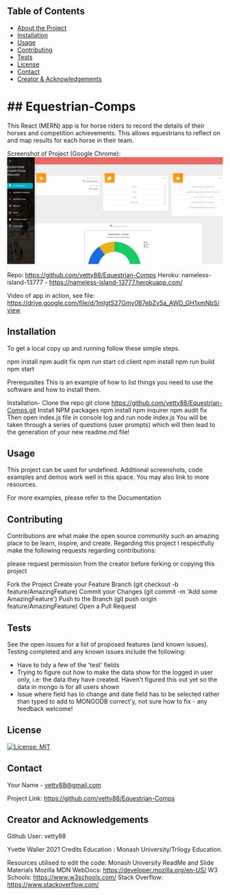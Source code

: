 

 <!-- TABLE OF CONTENTS -->
## Table of Contents

* [About the Project](#answers.project)
* [Installation](#installation)
* [Usage](#usage)
* [Contributing](#contributing)
* [Tests](#tests)
* [License](#license)
* [Contact](#contact)
* [Creator & Acknowledgements](#acknowledgements)

<h1> ## Equestrian-Comps </h1>

  This React (MERN) app is for horse riders to record the details of their horses and competition achievements. This allows equestrians to reflect on and map results for each horse in their team.

  Screenshot of Project (Google Chrome): 
  ![Screenshot](./Screen.PNG?raw=true)

  Repo: https://github.com/vetty88/Equestrian-Comps
  Heroku: nameless-island-13777 - https://nameless-island-13777.herokuapp.com/

Video of app in action, see file: https://drive.google.com/file/d/1mIgtS27Gmv0B7ebZv5a_AWD_GH1xmNbS/view


## Installation
To get a local copy up and running follow these simple steps.

npm install npm audit fix npm run start cd client npm install npm run build npm start

Prerequisites
This is an example of how to list things you need to use the software and how to install them.

Installation-
  Clone the repo
    git clone https://github.com/vetty88/Equestrian-Comps.git
  Install NPM packages
    npm install
    npm inquirer
    npm audit fix
  Then open index.js file in console log and run
    node index.js
  You will be taken through a series of questions (user prompts) which will then lead to the generation of your new readme.md file!


## Usage

This project can be used for undefined. Additional screenshots, code examples and demos work well in this space. You may also link to more resources.

For more examples, please refer to the Documentation

## Contributing

Contributions are what make the open source community such an amazing place to be learn, inspire, and create. Regarding this project I respectfully make the following requests regarding contributions:


please request permission from the creator before forking or copying this project

Fork the Project
  Create your Feature Branch 
    (git checkout -b feature/AmazingFeature)
  Commit your Changes 
    (git commit -m 'Add some AmazingFeature')
  Push to the Branch 
    (git push origin feature/AmazingFeature)
  Open a Pull Request

## Tests

See the open issues for a list of proposed features (and known issues). Testing completed and any known issues include the following:
* Have to tidy a few of the 'test' fields
* Trying to figure out how to make the data show for the logged in user only, i.e: the data they have created. Haven't figured this out yet so the data in mongo is for all users shown
* Issue where field has to change and date field has to be selected rather than typed to add to MONGODB correct'y, not sure how to fix - any feedback welcome! 
 
## License

[![License: MIT](https://img.shields.io/badge/License-MIT-yellow.svg)](https://opensource.org/licenses/MIT)

## Contact

Your Name - vetty88@gmail.com

Project Link: https://github.com/vetty88/Equestrian-Comps

## Creator and Acknowledgements

Github User: vetty88


Yvette Waller 2021
Credits Education : Monash University/Trilogy Education.

Resources utilised to edit the code:
Monash University ReadMe and Slide Materials Mozilla 
MDN WebDocs: https://developer.mozilla.org/en-US/ 
W3 Schools: https://www.w3schools.com/ 
Stack Overflow: https://www.stackoverflow.com/
